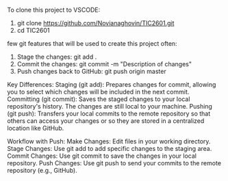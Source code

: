 To clone this project to VSCODE:
  1. git clone https://github.com/Novianaghovin/TIC2601.git
  2. cd TIC2601

few git features that will be used to create this project often:
  1. Stage the changes: git add .
  2. Commit the changes: git commit -m "Description of changes"
  3. Push changes back to GitHub: git push origin master

Key Differences:
Staging (git add): Prepares changes for commit, allowing you to select which changes will be included in the next commit.
Committing (git commit): Saves the staged changes to your local repository's history. The changes are still local to your machine.
Pushing (git push): Transfers your local commits to the remote repository so that others can access your changes or so they are stored in a centralized location like GitHub.

Workflow with Push:
Make Changes: Edit files in your working directory.
Stage Changes: Use git add to add specific changes to the staging area.
Commit Changes: Use git commit to save the changes in your local repository.
Push Changes: Use git push to send your commits to the remote repository (e.g., GitHub).
